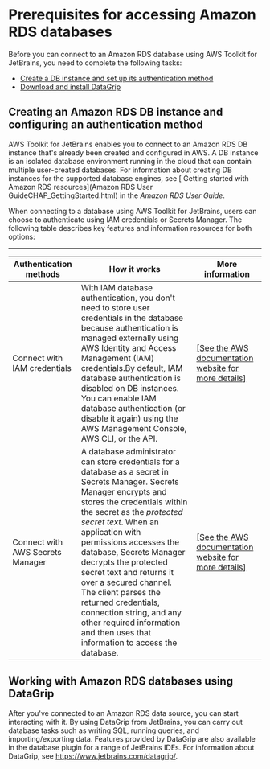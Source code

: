 # Prerequisites for accessing Amazon RDS databases<a name="rds-access-prerequisities"></a>

Before you can connect to an Amazon RDS database using AWS Toolkit for JetBrains, you need to complete the following tasks: 
+ [Create a DB instance and set up its authentication method](#db-authentication)
+ [Download and install DataGrip](#datagrip-info)

## Creating an Amazon RDS DB instance and configuring an authentication method<a name="db-authentication"></a>

 AWS Toolkit for JetBrains enables you to connect to an Amazon RDS DB instance that's already been created and configured in AWS\. A DB instance is an isolated database environment running in the cloud that can contain multiple user\-created databases\. For information about creating DB instances for the supported database engines, see [ Getting started with Amazon RDS resources](Amazon RDS User GuideCHAP_GettingStarted.html) in the *Amazon RDS User Guide*\. 

When connecting to a database using AWS Toolkit for JetBrains, users can choose to authenticate using IAM credentials or Secrets Manager\. The following table describes key features and information resources for both options: 


****  

| Authentication methods | How it works | More information | 
| --- | --- | --- | 
|  Connect with IAM credentials  |  With IAM database authentication, you don't need to store user credentials in the database because authentication is managed externally using AWS Identity and Access Management \(IAM\) credentials\.By default, IAM database authentication is disabled on DB instances\. You can enable IAM database authentication \(or disable it again\) using the AWS Management Console, AWS CLI, or the API\.   |  [\[See the AWS documentation website for more details\]](http://docs.aws.amazon.com/toolkit-for-jetbrains/latest/userguide/rds-access-prerequisities.html)  | 
|  Connect with AWS Secrets Manager  |  A database administrator can store credentials for a database as a secret in Secrets Manager\. Secrets Manager encrypts and stores the credentials within the secret as the *protected secret text*\. When an application with permissions accesses the database, Secrets Manager decrypts the protected secret text and returns it over a secured channel\. The client parses the returned credentials, connection string, and any other required information and then uses that information to access the database\.  |  [\[See the AWS documentation website for more details\]](http://docs.aws.amazon.com/toolkit-for-jetbrains/latest/userguide/rds-access-prerequisities.html)  | 

## Working with Amazon RDS databases using DataGrip<a name="datagrip-info"></a>

After you've connected to an Amazon RDS data source, you can start interacting with it\. By using DataGrip from JetBrains, you can carry out database tasks such as writing SQL, running queries, and importing/exporting data\. Features provided by DataGrip are also available in the database plugin for a range of JetBrains IDEs\. For information about DataGrip, see [https://www\.jetbrains\.com/datagrip/](https://www.jetbrains.com/datagrip/)\.